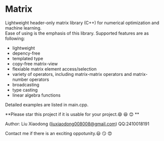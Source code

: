 # Matrix

Lightweight header-only matrix library (C++) for numerical optimization and machine learning.   
Ease of using is the emphasis of this library. Supported features are as following:
* lightweight
* depency-free
* templated type
* copy-free matrix-view
* flexiable matrix element access/selection
* variety of operators, including matrix-matrix operators and matrix-number operators
* broadcasting
* type casting
* linear algebra functions

Detailed examples are listed in main.cpp.

**Please star this project if it is usable for your project.😄 😆 😊  **

Author: Liu Xiaodong (liuxiaodong008008@gmail.com) QQ:2410018191

Contact me if there is an exciting oppotunity.😃 😏 😍
